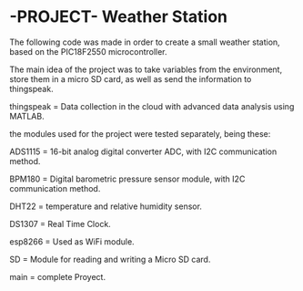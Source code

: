 # -PROJECT- Weather Station

The following code was made in order to create a small weather station, based on the PIC18F2550 microcontroller.

The main idea of the project was to take variables from the environment, store them in a micro SD card, as well as send the information to thingspeak.

thingspeak = Data collection in the cloud with advanced data analysis using MATLAB.

the modules used for the project were tested separately, being these:

ADS1115 = 16-bit analog digital converter ADC, with I2C communication method.

BPM180 = Digital barometric pressure sensor module, with I2C communication method.

DHT22 = temperature and relative humidity sensor.

DS1307 = Real Time Clock.

esp8266 = Used as WiFi module.

SD = Module for reading and writing a Micro SD card.

main = complete Proyect.
